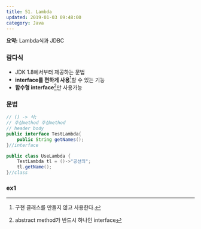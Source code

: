 ```yaml
---
title: 51. Lambda
updated: 2019-01-03 09:48:00
category: Java
---
```


**요약:** Lambda식과 JDBC

<div class="divider"></div>

### 람다식
- JDK 1.8에서부터 제공하는 문법 
- **interface를 편하게 사용**[^1]할 수 있는 기능
- **함수형 interface**[^2]만 사용가능

### 문법
```java
// () -> 식;
// 추상method 추상method
// header body
public interface TestLambda{
    public String getNames();
}//interface

public class UseLambda {
    TestLambda tl = ()->"공선의";
    tl.getName(); 
}//class
```



### ex1
[^1]: 구현 클래스를 만들지 않고 사용한다.
[^2]: abstract method가 반드시 하나인 interface